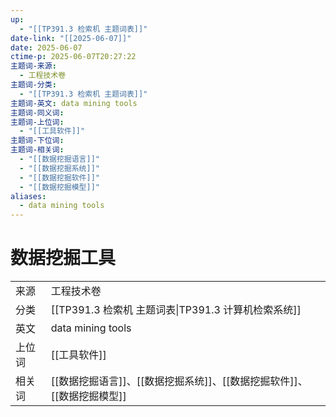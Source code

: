 ```yaml
---
up:
  - "[[TP391.3 检索机 主题词表]]"
date-link: "[[2025-06-07]]"
date: 2025-06-07
ctime-p: 2025-06-07T20:27:22
主题词-来源:
  - 工程技术卷
主题词-分类:
  - "[[TP391.3 检索机 主题词表]]"
主题词-英文: data mining tools
主题词-同义词:
主题词-上位词:
  - "[[工具软件]]"
主题词-下位词:
主题词-相关词:
  - "[[数据挖掘语言]]"
  - "[[数据挖掘系统]]"
  - "[[数据挖掘软件]]"
  - "[[数据挖掘模型]]"
aliases:
  - data mining tools
---
```


# 数据挖掘工具

| | |
| --- | --- |
| 来源 | 工程技术卷|
| 分类 | [[TP391.3 检索机 主题词表\|TP391.3 计算机检索系统]]|
| 英文 | data mining tools |
| 上位词 | [[工具软件]]|
| 相关词 | [[数据挖掘语言]]、[[数据挖掘系统]]、[[数据挖掘软件]]、[[数据挖掘模型]]|
